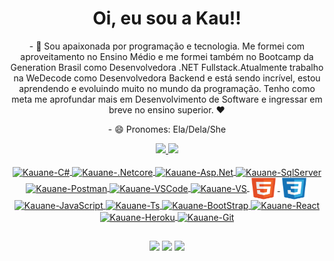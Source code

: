 <h1 align="center">Oi, eu sou a Kau!!</h1>

<div align="center">
<p>- 🌱 Sou apaixonada por programação e tecnologia. Me formei com aproveitamento no Ensino Médio e me formei também no Bootcamp da Generation Brasil como Desenvolvedora .NET Fullstack.Atualmente trabalho na WeDecode como Desenvolvedora Backend e está sendo incrível, estou aprendendo e evoluindo muito no mundo da programação. Tenho como meta me aprofundar mais em Desenvolvimento de Software e ingressar em breve no ensino superior. ❤</p>
<p>- 😄 Pronomes: Ela/Dela/She</p>
</div>

<div align="center">
  <a href="https://github.com/kaufariax">
  <img height="150em" src="https://github-readme-stats.vercel.app/api?username=kaufariax&show_icons=true&theme=dracula&include_all_commits=true&count_private=true"/>
  <img height="150em" src="https://github-readme-stats.vercel.app/api/top-langs/?username=kaufariax&layout=compact&langs_count=7&theme=dracula"/>
</div>
  
  <div style="display: inline_block" align="center"><br>
    
 <img align="center" alt="Kauane-C#" src="https://seeklogo.com/images/C/c-sharp-c-logo-02F17714BA-seeklogo.com.png" width="40" height="40"/> 
 <img align="center" alt="Kauane-.Netcore" src="https://upload.wikimedia.org/wikipedia/commons/thumb/e/ee/.NET_Core_Logo.svg/1200px-.NET_Core_Logo.svg.png" width="40" height="40"/> 
   <img align="center" alt="Kauane-Asp.Net" src="https://softwareasli.com/wp-content/uploads/2019/08/ASP.NET_.png" width="60" height="50"/>
  <img align="center" alt="Kauane-SqlServer" src="https://img.icons8.com/color/480/microsoft-sql-server.png" width="50" height="40"/>
  <img align="center" alt="Kauane-Postman" src="https://user-images.githubusercontent.com/102272830/174455419-6fad00e8-c3d4-4eba-97bf-ba985b235111.png" width="35" height="35"/>
  <img align="center" alt="Kauane-VSCode" src="https://cdn.jsdelivr.net/gh/devicons/devicon/icons/vscode/vscode-original.svg"  width="43" height="33" />
  <img align="center" alt="Kauane-VS" src="https://visualstudio.microsoft.com/wp-content/uploads/2021/10/Product-Icon.svg"  width="45" height="35" />
  <img align="center" alt="Kauane-HTML" src="https://raw.githubusercontent.com/devicons/devicon/master/icons/html5/html5-original.svg" width="45" height="35" />
  <img align="center" alt="Kauane-CSS" src="https://raw.githubusercontent.com/devicons/devicon/master/icons/css3/css3-original.svg" width="45" height="35" />
  <img align="center" alt="Kauane-JavaScript" src="https://cdn.jsdelivr.net/gh/devicons/devicon/icons/javascript/javascript-original.svg" width="45" height="35" />
  <img align="center" alt="Kauane-Ts" src="https://upload.wikimedia.org/wikipedia/commons/thumb/4/4c/Typescript_logo_2020.svg/1024px-Typescript_logo_2020.svg.png" width="35" height="35"/>
  <img align="center" alt="Kauane-BootStrap" src="https://user-images.githubusercontent.com/102272830/174455281-2f78d0fd-1454-4928-a568-523273cb3a94.png" width="40" height="45"/>
  <img align="center" alt="Kauane-React" src="https://upload.wikimedia.org/wikipedia/commons/thumb/a/a7/React-icon.svg/2300px-React-icon.svg.png" width="45" height="35" />
  <img align="center" alt="Kauane-Heroku" height="35" width="45" src="https://icongr.am/devicon/heroku-original-wordmark.svg?size=128&color=currentColor" />
  <img align="center" alt="Kauane-Git" src="https://cdn.jsdelivr.net/gh/devicons/devicon/icons/git/git-original-wordmark.svg" width="65" height="65"/>
    
</div>
  
  ##
  
  <div align="center">
   
  <a href="https://instagram.com/kaufariax" target="_blank"><img src="https://img.shields.io/badge/-Instagram-%23E4405F?style=for-the-badge&logo=instagram&logoColor=white" target="_blank"></a>
  <a href="https://api.whatsapp.com/send?phone=5511980844655&text=Ol%C3%A1!%20" target="_blank" alt="WhatsApp">
  <img src="https://img.shields.io/badge/WhatsApp-25D366?style=for-the-badge&logo=whatsapp&logoColor=white" target="_blank"/></a>
  <a href="https://www.linkedin.com/in/kauane-farias/" target="_blank"><img src="https://img.shields.io/badge/-LinkedIn-%230077B5?style=for-the-badge&logo=linkedin&logoColor=white" target="_blank"></a>
    
 
  </div>  
    
    
    
